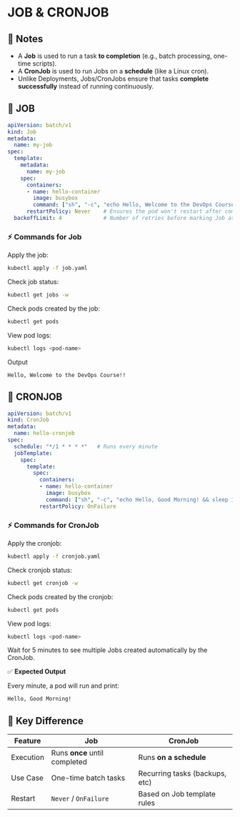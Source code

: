 # JOB & CRONJOB
## 📌 Notes
- A **Job** is used to run a task **to completion** (e.g., batch processing, one-time scripts).  
- A **CronJob** is used to run Jobs on a **schedule** (like a Linux cron).  
- Unlike Deployments, Jobs/CronJobs ensure that tasks **complete successfully** instead of running continuously.  

## 📝 JOB
```yaml
apiVersion: batch/v1
kind: Job
metadata:
  name: my-job
spec:
  template:
    metadata:
      name: my-job
    spec:
      containers:
      - name: hello-container
        image: busybox
        command: ["sh", "-c", "echo Hello, Welcome to the DevOps Course!! && sleep 10"]
      restartPolicy: Never    # Ensures the pod won't restart after completion
  backoffLimit: 4             # Number of retries before marking Job as failed
````

### ⚡ Commands for Job
Apply the job:
```bash
kubectl apply -f job.yaml
```

Check job status:
```bash
kubectl get jobs -w
```

Check pods created by the job:
```bash
kubectl get pods
```

View pod logs:
```bash
kubectl logs <pod-name>
```

Output
```
Hello, Welcome to the DevOps Course!!
```

## 📝 CRONJOB
```yaml
apiVersion: batch/v1
kind: CronJob
metadata:
  name: hello-cronjob
spec:
  schedule: "*/1 * * * *"   # Runs every minute
  jobTemplate:
    spec:
      template:
        spec:
          containers:
          - name: hello-container
            image: busybox
            command: ["sh", "-c", "echo Hello, Good Morning! && sleep 10"]
          restartPolicy: OnFailure
```

### ⚡ Commands for CronJob
Apply the cronjob:
```bash
kubectl apply -f cronjob.yaml
```

Check cronjob status:
```bash
kubectl get cronjob -w
```

Check pods created by the cronjob:
```bash
kubectl get pods
```

View pod logs:
```bash
kubectl logs <pod-name>
```

Wait for 5 minutes to see multiple Jobs created automatically by the CronJob.

✅ **Expected Output**

Every minute, a pod will run and print:

```
Hello, Good Morning!
```

## 🚀 Key Difference

| Feature   | Job                           | CronJob                        |
| --------- | ----------------------------- | ------------------------------ |
| Execution | Runs **once** until completed | Runs **on a schedule**         |
| Use Case  | One-time batch tasks          | Recurring tasks (backups, etc) |
| Restart   | `Never` / `OnFailure`         | Based on Job template rules    |
